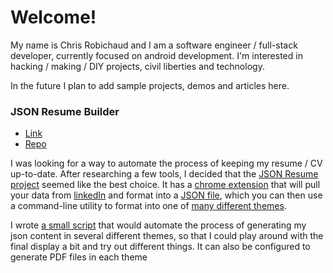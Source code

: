 <!---

# About this repo

This repository contains the content and config files for my [portfolio page](https://robichaudc.github.io/portfolio/),

## How it works
The Portfolio site is hosted by [GitHub Pages](https://help.github.com/categories/github-pages-basics/)

- README.md contains the page content
- _config.yml adds a custom [Jekyll theme](https://jekyllrb.com/).

Below is the portfolio content that will be rendered:

-->

# Welcome!

My name is Chris Robichaud and I am a software engineer / full-stack developer, currently focused on android development. I'm interested in hacking / making / DIY projects, civil liberties and technology.

In the future I plan to add sample projects, demos and articles here.

### JSON Resume Builder
- [Link](https://registry.jsonresume.org/robichaudc)
- [Repo](https://github.com/robichaudc/json-resume-builder)

I was looking for a way to automate the process of keeping my resume / CV up-to-date. After researching a few tools, I decided that the [JSON Resume project](https://jsonresume.org/) seemed like the best choice. It has a [chrome extension](https://chrome.google.com/webstore/detail/json-resume-exporter/caobgmmcpklomkcckaenhjlokpmfbdec) that will pull your data from [linkedIn](https://www.linkedin.com/in/crobicha/) and format into a [JSON file](https://github.com/robichaudc/json-resume-builder/blob/main/data/resume.json), which you can then use a command-line utility to format into one of [many different themes](https://jsonresume.org/themes/).

I wrote [a small script](https://github.com/robichaudc/json-resume-builder/-/blob/main/setup.sh) that would automate the process of generating my json content in several different themes, so that I could play around with the final display a bit and try out different things. It can also be configured to generate PDF files in each theme

<!--

## Test with Markdown formatting
 - see https://gist.github.com/joyrexus/16041f2426450e73f5df9391f7f7ae5f
<details><summary>CLICK ME</summary>
<p>

#### yes, even hidden code blocks!

```python
print("hello world!")
```

</p>
</details>

-->
